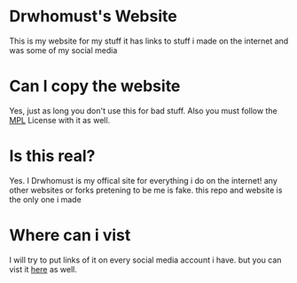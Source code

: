 # Drwhomust's Website
This is my website for my stuff
it has links to stuff i made on the internet
and was some of my social media

# Can I copy the website

Yes, just as long you don't use this for bad stuff.
Also you must follow the [MPL](https://github.com/nightcrawcode/myinfosite/blob/main/LICENSE) License with it as well.

# Is this real?

Yes. I Drwhomust is my offical site for everything i do on the internet!
any other websites or forks pretening to be me is fake. this repo and website is the only one i made

# Where can i vist

I will try to put links of it on every social media account i have.
but you can vist it [here](https://nightcrawcode.github.io/myinfosite/) as well.
